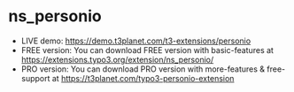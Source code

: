 # ns_personio

- LIVE demo: https://demo.t3planet.com/t3-extensions/personio
- FREE version: You can download FREE version with basic-features at https://extensions.typo3.org/extension/ns_personio/
- PRO version: You can download PRO version with more-features & free-support at https://t3planet.com/typo3-personio-extension